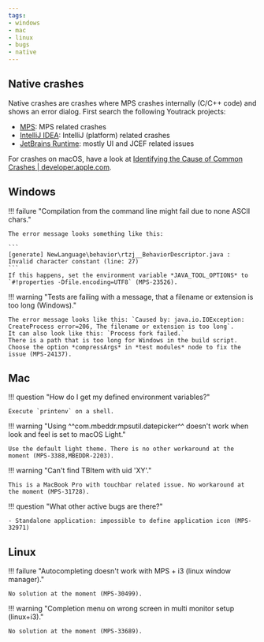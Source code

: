 ```yaml
---
tags:
- windows
- mac
- linux
- bugs
- native
---
```


## Native crashes

Native crashes are crashes where MPS crashes internally (C/C++ code) and shows an error dialog. First search the following Youtrack projects:

- [MPS](https://youtrack.jetbrains.com/issues/MPS): MPS related crashes
- [IntelliJ IDEA](https://youtrack.jetbrains.com/issues/IDEA): IntelliJ (platform) related crashes
- [JetBrains Runtime](https://youtrack.jetbrains.com/issues/JBR): mostly UI and JCEF related issues

For crashes on macOS, have a look at [Identifying the Cause of Common Crashes | developer.apple.com](https://developer.apple.com/documentation/xcode/identifying-the-cause-of-common-crashes).

## Windows

!!! failure "Compilation from the command line might fail due to none ASCII chars."

    The error message looks something like this:

    ```
    [generate] NewLanguage\behavior\rtzj__BehaviorDescriptor.java : Invalid character constant (line: 27) 
    ```
    If this happens, set the environment variable *JAVA_TOOL_OPTIONS* to `#!properties -Dfile.encoding=UTF8` (MPS-23526).

!!! warning "Tests are failing with a message, that a filename or extension is too long (Windows)."

    The error message looks like this: `Caused by: java.io.IOException: CreateProcess error=206, The filename or extension is too long`.
    It can also look like this: `Process fork failed.`
    There is a path that is too long for Windows in the build script. 
    Choose the option *compressArgs* in *test modules* node to fix the issue (MPS-24137).

## Mac

!!! question "How do I get my defined environment variables?"

    Execute `printenv` on a shell.

!!! warning "Using ^^com.mbeddr.mpsutil.datepicker^^ doesn't work when look and feel is set to macOS Light."

    Use the default light theme. There is no other workaround at the moment (MPS-3388,MBEDDR-2203).

!!! warning "Can't find TBItem with uid 'XY'."

    This is a MacBook Pro with touchbar related issue. No workaround at the moment (MPS-31728).

!!! question "What other active bugs are there?"

    - Standalone application: impossible to define application icon (MPS-32971)

## Linux

!!! failure "Autocompleting doesn't work with MPS + i3 (linux window manager)."

    No solution at the moment (MPS-30499).

!!! warning "Completion menu on wrong screen in multi monitor setup (linux+i3)."

    No solution at the moment (MPS-33689).

    